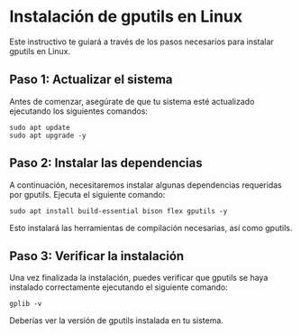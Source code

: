 # Instalación de gputils en Linux

Este instructivo te guiará a través de los pasos necesarios para instalar gputils en Linux.

## Paso 1: Actualizar el sistema

Antes de comenzar, asegúrate de que tu sistema esté actualizado ejecutando los siguientes comandos:

```shell
sudo apt update
sudo apt upgrade -y
```


## Paso 2: Instalar las dependencias

A continuación, necesitaremos instalar algunas dependencias requeridas por gputils. Ejecuta el siguiente comando:

```shell
sudo apt install build-essential bison flex gputils -y
```

Esto instalará las herramientas de compilación necesarias, así como gputils.

## Paso 3: Verificar la instalación

Una vez finalizada la instalación, puedes verificar que gputils se haya instalado correctamente ejecutando el siguiente comando:

```shell
gplib -v
```

Deberías ver la versión de gputils instalada en tu sistema.
